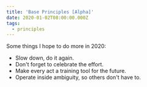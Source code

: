 ```yaml
---
title: 'Base Principles [Alpha]'
date: 2020-01-02T08:00:00.000Z
tags:
  - principles
---
```

Some things I hope to do more in 2020:

* Slow down, do it again.
* Don't forget to celebrate the effort.
* Make every act a training tool for the future.
* Operate inside ambiguity, so others don't have to.
